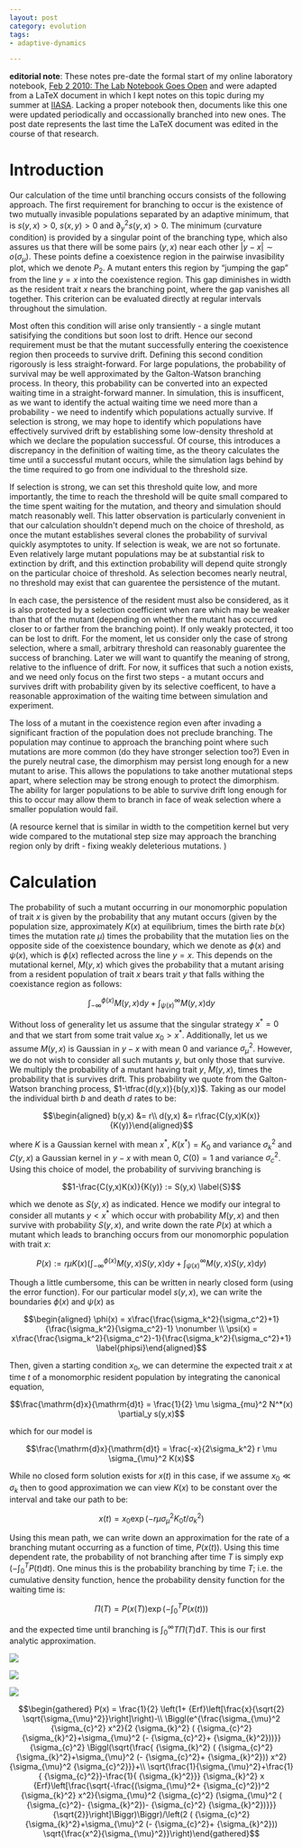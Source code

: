 ```yaml
---
layout: post
category: evolution
tags:
- adaptive-dynamics

---
```


**editorial note**: These notes pre-date the formal start of my online
laboratory notebook, [Feb 2 2010: The Lab Notebook Goes Open](http://carlboettiger.info/2010/02/02/The-Lab-Notebook-Goes-Open-.html)
and were adapted from a LaTeX document in which I kept notes on this topic
during my summer at [IIASA](http://www.iiasa.ac.at/).  Lacking a proper notebook then, documents
like this one were updated periodically and occassionally branched into
new ones.  The post date represents the last time the 
LaTeX document was edited in the course of that research. 



Introduction
============

Our calculation of the time until branching occurs consists of the
following approach. The first requirement for branching to occur is the
existence of two mutually invasible populations separated by an adaptive
minimum, that is $s(y,x) >0$, $s(x,y)>0$ and $\partial^2_y s(y,x)>0$.
The minimum (curvature condition) is provided by a singular point of the
branching type, which also assures us that there will be some pairs
$(y,x)$ near each other $|y-x| \sim o(\sigma_{\mu})$. These points
define a coexistence region in the pairwise invasibility plot, which we
denote $P_2$. A mutant enters this region by “jumping the gap” from the
line $y=x$ into the coexistence region. This gap diminishes in width as
the resident trait $x$ nears the branching point, where the gap vanishes
all together. This criterion can be evaluated directly at regular
intervals throughout the simulation.

Most often this condition will arise only transiently - a single mutant
satisifying the conditions but soon lost to drift. Hence our second
requirement must be that the mutant successfully entering the
coexistence region then proceeds to survive drift. Defining this second
condition rigorously is less straight-forward. For large populations,
the probability of survival may be well approximated by the
Galton-Watson branching process. In theory, this probability can be
converted into an expected waiting time in a straight-forward manner. In
simulation, this is insufficent, as we want to identify the actual
waiting time we need more than a probability - we need to indentify
which populations actually survive. If selection is strong, we may hope
to identify which populations have effectively survived drift by
establishing some low-density threshold at which we declare the
population successful. Of course, this introduces a discrepancy in the
definition of waiting time, as the theory calculates the time until a
successful mutant occurs, while the simulation lags behind by the time
required to go from one individual to the threshold size.

If selection is strong, we can set this threshold quite low, and more
importantly, the time to reach the threshold will be quite small
compared to the time spent waiting for the mutation, and theory and
simulation should match reasonably well. This latter observation is
particularly convenient in that our calculation shouldn't depend much on
the choice of threshold, as once the mutant establishes several clones
the probability of survival quickly asymptotes to unity. If selection is
weak, we are not so fortunate. Even relatively large mutant populations
may be at substantial risk to extinction by drift, and this extinction
probability will depend quite strongly on the particular choice of
threshold. As selection becomes nearly neutral, no threshold may exist
that can guarentee the persistence of the mutant.

In each case, the persistence of the resident must also be considered,
as it is also protected by a selection coefficient when rare which may
be weaker than that of the mutant (depending on whether the mutant has
occurred closer to or farther from the branching point). If only weakly
protected, it too can be lost to drift. For the moment, let us consider
only the case of strong selection, where a small, arbitrary threshold
can reasonably guarentee the success of branching. Later we will want to
quantify the meaning of strong, relative to the influence of drift. For
now, it suffices that such a notion exists, and we need only focus on
the first two steps - a mutant occurs and survives drift with
probability given by its selective coefficent, to have a reasonable
approximation of the waiting time between simulation and experiment.

The loss of a mutant in the coexistence region even after invading a
significant fraction of the population does not preclude branching. The
population may continue to approach the branching point where such
mutations are more common (do they have stronger selection too?) Even in
the purely neutral case, the dimorphism may persist long enough for a
new mutant to arise. This allows the populations to take another
mutational steps apart, where selection may be strong enough to protect
the dimorphism. The ability for larger populations to be able to survive
drift long enough for this to occur may allow them to branch in face of
weak selection where a smaller population would fail.

(A resource kernel that is similar in width to the competition kernel
but very wide compared to the mutational step size may approach the
branching region only by drift - fixing weakly deleterious mutations. )

Calculation
===========

The probability of such a mutant occurring in our monomorphic population
of trait $x$ is given by the probability that any mutant occurs (given
by the population size, approximately $K(x)$ at equilibrium, times the
birth rate $b(x)$ times the mutation rate $\mu$) times the probability
that the mutation lies on the opposite side of the coexistence boundary,
which we denote as $\phi(x)$ and $\psi(x)$, which is $\phi(x)$ reflected
across the line $y=x$. This depends on the mutational kernel, $M(y,x)$
which gives the probability that a mutant arising from a resident
population of trait $x$ bears trait $y$ that falls withing the
coexistance region as follows:

$$\int_{-\infty}^{\phi(x)} M(y,x) \mathrm{d}y + \int_{\psi(x)}^{\infty} M(y,x) \mathrm{d}y$$

Without loss of generality let us assume that the singular strategy
$x^* = 0$ and that we start from some trait value $x_0 > x^*$.
Additionally, let us we assume $M(y,x)$ is Gaussian in $y-x$ with mean 0
and variance $\sigma_{\mu}^2$. However, we do not wish to consider all
such mutants $y$, but only those that survive. We multiply the
probability of a mutant having trait $y$, $M(y,x)$, times the
probability that is survives drift. This probability we quote from the
Galton-Watson branching process, $1-\tfrac{d(y,x)}{b(y,x)}$. Taking as
our model the individual birth $b$ and death $d$ rates to be:

$$\begin{aligned}
b(y,x) &= r\\
d(y,x) &= r\frac{C(y,x)K(x)}{K(y)}\end{aligned}$$

where $K$ is a Gaussian kernel with mean $x^*$, $K(x^*) = K_0$ and
variance $\sigma^2_k$ and $C(y,x)$ a Gaussian kernel in $y-x$ with mean
$0$, $C(0) =1$ and variance $\sigma^2_c$. Using this choice of model,
the probability of surviving branching is

$$1-\frac{C(y,x)K(x)}{K(y)} := S(y,x)
\label{S}$$

which we denote as $S(y,x)$ as indicated. Hence we modify our integral
to consider all mutants $y < x^*$ which occur with probability $M(y,x)$
and then survive with probability $S(y,x)$, and write down the rate
$P(x)$ at which a mutant which leads to branching occurs from our
monomorphic population with trait $x$:

$$P(x) := r \mu K(x)\left( \int_{-\infty}^{\phi(x)} M(y,x) S(y,x) \mathrm{d}y + \int_{\psi(x)}^{\infty} M(y,x) S(y,x) \mathrm{d}y  \right)
\label{MSerf}$$

Though a little cumbersome, this can be written in nearly closed form
(using the error function). For our particular model $s(y,x)$, we can
write the boundaries $\phi(x)$ and $\psi(x)$ as

$$\begin{aligned}
\phi(x) = x\frac{\frac{\sigma_k^2}{\sigma_c^2}+1}{\frac{\sigma_k^2}{\sigma_c^2}-1} \nonumber \\
\psi(x) = x\frac{\frac{\sigma_k^2}{\sigma_c^2}-1}{\frac{\sigma_k^2}{\sigma_c^2}+1}
\label{phipsi}\end{aligned}$$

Then, given a starting condition $x_0$, we can determine the expected
trait $x$ at time $t$ of a monomorphic resident population by
integrating the canonical equation,

$$\frac{\mathrm{d}x}{\mathrm{d}t} = \frac{1}{2} \mu \sigma_{mu}^2 N^*(x) \partial_y s(y,x)$$

which for our model is

$$\frac{\mathrm{d}x}{\mathrm{d}t} = \frac{-x}{2\sigma_k^2} r \mu \sigma_{\mu}^2 K(x)$$

While no closed form solution exists for $x(t)$ in this case, if we
assume $x_0 \ll \sigma_k$ then to good approximation we can view $K(x)$
to be constant over the interval and take our path to be:

$$x(t) = x_0 \exp\left( -r \mu \sigma_{\mu}^2 K_0 t/\sigma_k^2\right)$$

Using this mean path, we can write down an approximation for the rate of
a branching mutant occurring as a function of time, $P(x(t))$. Using
this time dependent rate, the probability of not branching after time
$T$ is simply $\exp\left( - \int_0^T P(t)\mathrm{d}t \right)$. One minus
this is the probability branching by time $T$; i.e. the cumulative
density function, hence the probability density function for the waiting
time is:

$$\Pi(T) = P(x(T)) \exp\left( -\int_0^T P(x(t)) \right)
\label{pdf}$$

and the expected time until branching is
$\int_0^{\infty} T \Pi(T) \mathrm{d}T$. This is our first analytic
approximation.

![](http://farm4.staticflickr.com/3668/9624772024_ccb8ba0fb9_o.png)

![](http://farm6.staticflickr.com/5535/9624772196_d3fab3e33b_o.png)

![](http://farm8.staticflickr.com/7403/9624772374_7e297716ab_o.png)

$$\begin{gathered}
P(x) = \frac{1}{2} \left(1+ {Erf}\left[\frac{x}{\sqrt{2} \sqrt{\sigma_{\mu}^2}}\right]\right)-\\
\Biggl(e^{\frac{\sigma_{\mu}^2  {\sigma_{c}^2} x^2}{2  {\sigma_{k}^2} ( {\sigma_{c}^2}  {\sigma_{k}^2}+\sigma_{\mu}^2 (- {\sigma_{c}^2}+ {\sigma_{k}^2}))}}  {\sigma_{c}^2} \Biggl(\sqrt{\frac{ {\sigma_{k}^2} ( {\sigma_{c}^2}  {\sigma_{k}^2}+\sigma_{\mu}^2 (- {\sigma_{c}^2}+ {\sigma_{k}^2})) x^2}{\sigma_{\mu}^2  {\sigma_{c}^2}}}+\\
\sqrt{\frac{1}{\sigma_{\mu}^2}+\frac{1}{ {\sigma_{c}^2}}-\frac{1}{ {\sigma_{k}^2}}}  {\sigma_{k}^2} x  {Erf}\left[\frac{\sqrt{-\frac{(\sigma_{\mu}^2+ {\sigma_{c}^2})^2  {\sigma_{k}^2} x^2}{\sigma_{\mu}^2  {\sigma_{c}^2} (\sigma_{\mu}^2 ( {\sigma_{c}^2}- {\sigma_{k}^2})- {\sigma_{c}^2}  {\sigma_{k}^2})}}}{\sqrt{2}}\right]\Biggr)\Biggr)/\left(2 ( {\sigma_{c}^2}  {\sigma_{k}^2}+\sigma_{\mu}^2 (- {\sigma_{c}^2}+ {\sigma_{k}^2})) \sqrt{\frac{x^2}{\sigma_{\mu}^2}}\right)\end{gathered}$$
